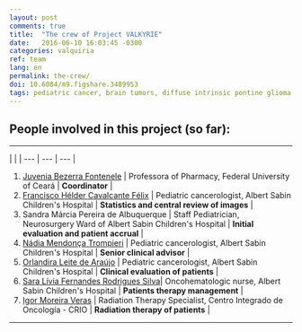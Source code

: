 ```yaml
---
layout: post
comments: true
title:  "The crew of Project VALKYRIE"
date:   2016-06-10 16:03:45 -0300
categories: valquiria
ref: team
lang: en
permalink: the-crew/
doi: 10.6084/m9.figshare.3489953
tags: pediatric cancer, brain tumors, diffuse intrinsic pontine glioma, clinical trial, project valkyrie
---
```


## People involved in this project (so far):

---

| | |
--- | --- | --- |
1. [Juvenia Bezerra Fontenele](http://lattes.cnpq.br/8074057039410516) | Professora of Pharmacy, Federal University of Ceará  | **Coordinator** |
2. [Francisco Hélder Cavalcante Félix](http://lattes.cnpq.br/6162559061981731) | Pediatric cancerologist, Albert Sabin Children's Hospital |  **Statistics and central review of images** |
3. Sandra Márcia Pereira de Albuquerque | Staff Pediatrician, Neurosurgery Ward of Albert Sabin Children's Hospital | **Initial evaluation and patient accrual** |
4. [Nádia Mendonça Trompieri]( http://lattes.cnpq.br/8778763921712253) | Pediatric cancerologist, Albert Sabin Children's Hospital |  **Senior clinical advisor** |
5. [Orlandira Leite de Araújo](http://lattes.cnpq.br/1752432635257758) | Pediatric cancerologist, Albert Sabin Children's Hospital  | **Clinical evaluation of patients** |
6. [Sara Lívia Fernandes Rodrigues Silva](http://lattes.cnpq.br/1457213218720948)| Oncohematologic nurse, Albert Sabin Children's Hospital |  **Patients therapy management** |
7. [Igor Moreira Veras](http://lattes.cnpq.br/8832921114000649) | Radiation Therapy Specialist, Centro Integrado de Oncología - CRIO | **Radiation therapy of patients** |

---

